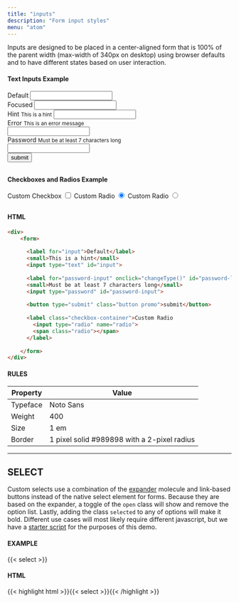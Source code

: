 ```yaml
---
title: "inputs"
description: "Form input styles"
menu: "atom"
---
```


Inputs are designed to be placed in a center-aligned form that is 100% of the parent width (max-width of 340px on desktop) using browser defaults and to have different states based on user interaction.

#### Text Inputs Example

<div class="dsp" style="margin-bottom: 30px;">
    <form style="max-width: 340px;">
        <div>
          <label for="default-input">Default</label>
          <input type="text" id="default-input">
        </div>
        <div>
          <label for="focused-input">Focused</label>
          <input type="text" id="focused-input">
        </div>
        <div>
          <label for="hint-input">Hint</label>
          <small>This is a hint</small>     
          <input type="text" id="hint-input">
        </div>
        <div>
          <label for="error-input">Error</label>
          <small for="error-input">This is an error message</small>     
          <input type="text" id="error-input" class="is-invalid">
        </div>
        <div>
          <label for="password-input" onclick="changeType()" id="password-label">Password</label>
          <small>Must be at least 7 characters long</small>    
          <input type="password" id="password-input">
        </div>
      <button id="button" type="submit" class="button promo">submit</button>   
    </form>  
 </div>  
  
#### Checkboxes and Radios Example
<div style="margin-bottom:30px;">
     <form>
      <label class="checkbox-container">Custom Checkbox
          <input type="checkbox">
          <span class="checkmark"></span>
      </label>
      <label class="checkbox-container">Custom Radio
        <input type="radio" checked="checked" name="radio">
        <span class="radio"></span>
      </label>
      <label class="checkbox-container">Custom Radio
        <input type="radio" name="radio">
        <span class="radio"></span>
      </label>
    </form> 
</div>
  
#### HTML
```html
<div>
    <form>
     
      <label for="input">Default</label>
      <small>This is a hint</small>           
      <input type="text" id="input">
      
      <label for="password-input" onclick="changeType()" id="password-label">Password</label>
      <small>Must be at least 7 characters long</small>    
      <input type="password" id="password-input">
      
      <button type="submit" class="button promo">submit</button>  
      
      <label class="checkbox-container">Custom Radio
        <input type="radio" name="radio">
        <span class="radio"></span>
      </label>
      
    </form>
</div>
```

#### RULES

| Property | Value |
| --- | --- |
| Typeface | Noto Sans |
| Weight | 400 |
| Size | 1 em |
| Border | 1 pixel solid #989898 with a 2-pixel radius |

---

## SELECT

Custom selects use a combination of the [expander](../expander) molecule and link-based buttons instead of the native select element for forms. Because they are based on the expander, a toggle of the `open` class will show and remove the option list. Lastly, adding the class `selected` to any of options will make it bold. Different use cases will most likely require different javascript, but we have a [starter script](/js/select.js) for the purposes of this demo.

#### EXAMPLE

<div class="grid" style="grid-template-columns: 300px 1fr;">
<form>
{{< select >}}
</form>
</div>

<script async src="/js/select.js"></script>

#### HTML

{{< highlight html >}}{{< select >}}{{< /highlight >}}


<script>
//toggle password hide/show
  const el = document.querySelector('#password-label');
  function changeType() {
  let x = document.getElementById("password-input");
  if (x.type === "password") {
      x.type = "text";  
  } else {
    x.type = "password";
  }
el.classList.toggle('active');
}
//prevent form submit
  document.getElementById("button").addEventListener("click", function(event){
  event.preventDefault()
});
</script>